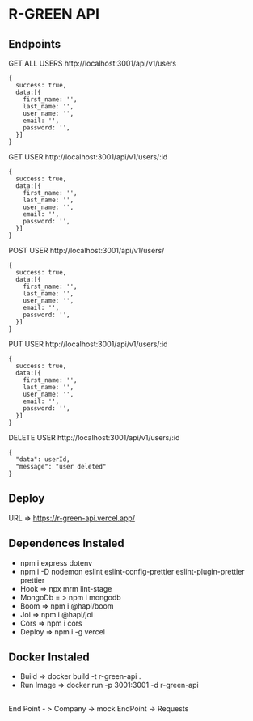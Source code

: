 # R-GREEN API

## Endpoints

GET ALL USERS http://localhost:3001/api/v1/users

```
{
  success: true,
  data:[{
    first_name: '',
    last_name: '',
    user_name: '',
    email: '',
    password: '',
  }]
}
```

GET USER http://localhost:3001/api/v1/users/:id

```
{
  success: true,
  data:[{
    first_name: '',
    last_name: '',
    user_name: '',
    email: '',
    password: '',
  }]
}
```

POST USER http://localhost:3001/api/v1/users/

```
{
  success: true,
  data:[{
    first_name: '',
    last_name: '',
    user_name: '',
    email: '',
    password: '',
  }]
}
```

PUT USER http://localhost:3001/api/v1/users/:id

```
{
  success: true,
  data:[{
    first_name: '',
    last_name: '',
    user_name: '',
    email: '',
    password: '',
  }]
}
```

DELETE USER http://localhost:3001/api/v1/users/:id

```
{
  "data": userId,
  "message": "user deleted"
}
```

## Deploy

URL => https://r-green-api.vercel.app/

## Dependences Instaled

- npm i express dotenv
- npm i -D nodemon eslint eslint-config-prettier eslint-plugin-prettier prettier
- Hook => npx mrm lint-stage
- MongoDb = > npm i mongodb
- Boom => npm i @hapi/boom
- Joi => npm i @hapi/joi
- Cors => npm i cors
- Deploy => npm i -g vercel

## Docker Instaled
- Build => docker build -t r-green-api .
- Run Image => docker run -p 3001:3001 -d r-green-api


##
End Point - > Company -> mock
EndPoint -> Requests

